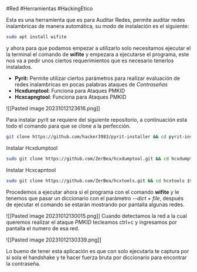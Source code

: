 #Red #Herramientas #HackingEtico 

Esta es una herramienta que es para Auditar Redes, permite auditar redes inalambricas de manera automática, su modo de instalación es el siguiente:

```bash
sudo apt install wifite
```

y ahora para que podamos empezar a utilizarlo solo necesitamos ejecutar el la terminal el comando de **wifite** y empezara a ejecutarse el programa, este nos va a pedir unos ciertos requerimientos que es necesario tenerlos instalados.

+ **Pyrit:** Permite utilizar ciertos parámetros para realizar evaluación de redes inalambricas en pocas palabras ataques de *Contraseñas*
+ **Hcxdumptool**: Funciona para Ataques PMKID 
+ **Hcxcapngtool**: Funciona para Ataques PMKID 

![[Pasted image 20231012123616.png]]

Para instalar pyrit se requiere del siguiente repositorio, a continuación esta todo el comando para que se clone a la perfección.

```bash
git clone https://github.com/hacker3983/pyrit-installer && cd pyrit-installer && sudo bash install.sh
```

Instalar Hcxdumptool

```bash
sudo git clone https://github.com/ZerBea/hcxdumptool.git && cd hcxdumptool && sudo make && sudo make install
```

Instalar Hcxcapntool

```bash
sudo git clone https://github.com/ZerBea/hcxtools.git && cd hcxtools $$ sudo make && sudo make install
```

Procedemos a ejecutar ahora si el programa con el comando **wifite** y le tenemos que pasar un diccionario con el parámetro *--dict + file*, después de ejecutar el comando se estarán mostrando por pantalla algunas redes.

![[Pasted image 20231012130015.png]]
Cuando detectamos la red a la cual queremos realizar el ataque *PMKID* tecleamos ctrl+c
y ingresamos por pantalla el numero de esa red.

![[Pasted image 20231012130339.png]]

Lo bueno de tener esta aplicación es que con solo ejecutarla te captura por si sola el handshake y te hacer fuerza bruta por diccionario para encontrar la contraseña.